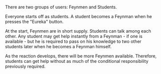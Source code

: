 There are two groups of users: Feynmen and Students. 

Everyone starts off as students. A student becomes a Feynman when he presses the "Eureka" button. 

At the start, Feynmen are in short supply. Students can talk among each other. Any student may get help instantly from a Feynman - if one is available - but he is required to pass on his knowledge to two other students later when he becomes a Feynman himself. 

As the reaction develops, there will be more Feynmen available. Therefore, students can get help without as much of the conditional responsibility previously required. 
